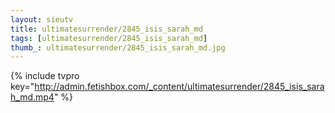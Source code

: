 ```yaml
--- 
layout: sieutv
title: ultimatesurrender/2845_isis_sarah_md
tags: [ultimatesurrender/2845_isis_sarah_md]
thumb_: ultimatesurrender/2845_isis_sarah_md.jpg
---
```

{% include tvpro key="http://admin.fetishbox.com/_content/ultimatesurrender/2845_isis_sarah_md.mp4" %} 
